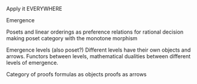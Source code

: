 

Apply it EVERYWHERE

Emergence

Posets and linear orderings as preference relations for rational decision making
poset category with the monotone morphism 


Emergence levels (also poset?) 
Different levels have their own objects and arrows. 
Functors between levels, mathematical dualities between different levels of emergence. 


Category of proofs formulas as objects proofs as arrows


